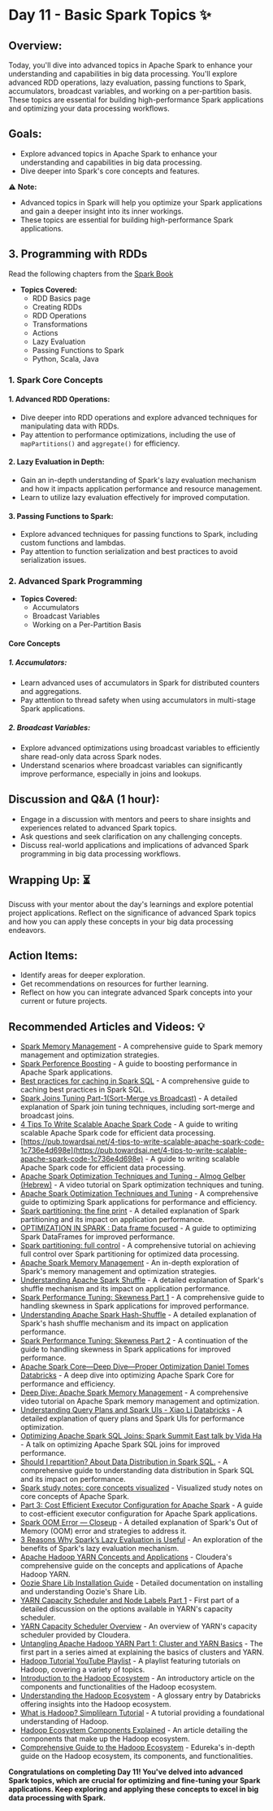 # Day 11 - Basic Spark Topics :sparkles:

## Overview:
Today, you'll dive into advanced topics in Apache Spark to enhance your understanding and capabilities in big data processing. You'll explore advanced RDD operations, lazy evaluation, passing functions to Spark, accumulators, broadcast variables, and working on a per-partition basis. These topics are essential for building high-performance Spark applications and optimizing your data processing workflows.

## Goals:
- Explore advanced topics in Apache Spark to enhance your understanding and capabilities in big data processing.
- Dive deeper into Spark's core concepts and features.

:warning: **Note:**
- Advanced topics in Spark will help you optimize your Spark applications and gain a deeper insight into its inner workings.
- These topics are essential for building high-performance Spark applications.

## 3. Programming with RDDs
Read the following chapters from the [Spark Book](https://github.com/hemant-rout/BigData/blob/master/Learning%20Spark%20%20Lightning-Fast%20Big%20Data%20Analysis%20.pdf)

- **Topics Covered:**
  - RDD Basics page
  - Creating RDDs 
  - RDD Operations 
  - Transformations 
  - Actions 
  - Lazy Evaluation 
  - Passing Functions to Spark
  - Python, Scala, Java 

### 1. Spark Core Concepts

#### 1. **Advanced RDD Operations:**
   - Dive deeper into RDD operations and explore advanced techniques for manipulating data with RDDs.
   - Pay attention to performance optimizations, including the use of `mapPartitions()` and `aggregate()` for efficiency.

#### 2. **Lazy Evaluation in Depth:**
   - Gain an in-depth understanding of Spark's lazy evaluation mechanism and how it impacts application performance and resource management.
   - Learn to utilize lazy evaluation effectively for improved computation.

#### 3. **Passing Functions to Spark:**
   - Explore advanced techniques for passing functions to Spark, including custom functions and lambdas.
   - Pay attention to function serialization and best practices to avoid serialization issues.

### 2. Advanced Spark Programming

- **Topics Covered:**
  - Accumulators 
  - Broadcast Variables 
  - Working on a Per-Partition Basis 

#### Core Concepts

##### 1. **Accumulators:**
   - Learn advanced uses of accumulators in Spark for distributed counters and aggregations.
   - Pay attention to thread safety when using accumulators in multi-stage Spark applications.

##### 2. **Broadcast Variables:**
   - Explore advanced optimizations using broadcast variables to efficiently share read-only data across Spark nodes.
   - Understand scenarios where broadcast variables can significantly improve performance, especially in joins and lookups.

## **Discussion and Q&A (1 hour):**
  - Engage in a discussion with mentors and peers to share insights and experiences related to advanced Spark topics.
  - Ask questions and seek clarification on any challenging concepts.
   - Discuss real-world applications and implications of advanced Spark programming in big data processing workflows.

## **Wrapping Up:** :hourglass_flowing_sand:
Discuss with your mentor about the day's learnings and explore potential project applications. Reflect on the significance of advanced Spark topics and how you can apply these concepts in your big data processing endeavors.

## **Action Items:**
- Identify areas for deeper exploration.
- Get recommendations on resources for further learning.
- Reflect on how you can integrate advanced Spark concepts into your current or future projects.

## **Recommended Articles and Videos:** :bulb:
- [Spark Memory Management](https://community.cloudera.com/t5/Community-Articles/Spark-Memory-Management/ta-p/317794#:~:text=Spark%20Memory%20is%20the%20memory,storage%20memory%20of%20this%20segment.) - A comprehensive guide to Spark memory management and optimization strategies.
- [Spark Perforence Boosting](https://towardsdatascience.com/apache-spark-performance-boosting-e072a3ec1179) - A guide to boosting performance in Apache Spark applications.
- [Best practices for caching in Spark SQL](https://towardsdatascience.com/best-practices-for-caching-in-spark-sql-b22fb0f02d34?_branch_match_id=1291428628002391767&_branch_referrer=H4sIAAAAAAAAA8soKSkottLXz8nMy9bLTU3JLM3VS87P1Q9LK7cILisqMypNAgBOSaAeIwAAAA%3D%3D) - A comprehensive guide to caching best practices in Spark SQL.
- [Spark Joins Tuning Part-1(Sort-Merge vs Broadcast)](https://medium.com/swlh/spark-joins-tuning-part-1-sort-merge-vs-broadcast-a98d82610cf0) - A detailed explanation of Spark join tuning techniques, including sort-merge and broadcast joins.
- [4 Tips To Write Scalable Apache Spark Code](https://pub.towardsai.net/4-tips-to-write-scalable-apache-spark-code-1c736e4d698e) - A guide to writing scalable Apache Spark code for efficient data processing.
- [https://pub.towardsai.net/4-tips-to-write-scalable-apache-spark-code-1c736e4d698e](https://pub.towardsai.net/4-tips-to-write-scalable-apache-spark-code-1c736e4d698e) - A guide to writing scalable Apache Spark code for efficient data processing.
- [Apache Spark Optimization Techniques and Tuning - Almog Gelber (Hebrew)](https://www.youtube.com/watch?v=BzVrPCIeXuY) - A video tutorial on Spark optimization techniques and tuning.
- [Apache Spark Optimization Techniques and Tuning](https://link.medium.com/ssMBzZ2u2ub) - A comprehensive guide to optimizing Spark applications for performance and efficiency.
- [Spark partitioning: the fine print](https://link.medium.com/N5FLo0Xu2ub) - A detailed explanation of Spark partitioning and its impact on application performance.
- [OPTIMIZATION IN SPARK : Data frame focused](https://link.medium.com/qU8KaZPu2ub) - A guide to optimizing Spark DataFrames for improved performance.
- [Spark partitioning: full control](https://link.medium.com/c6HaLDKu2ub) - A comprehensive tutorial on achieving full control over Spark partitioning for optimized data processing.
- [Apache Spark Memory Management](https://link.medium.com/Kp7ANdJu2ub) - An in-depth exploration of Spark's memory management and optimization strategies.
- [Understanding Apache Spark Shuffle](https://link.medium.com/bt6yuLHu2ub) - A detailed explanation of Spark's shuffle mechanism and its impact on application performance.
- [Spark Performance Tuning: Skewness Part 1](https://link.medium.com/75bcHwFu2ub) - A comprehensive guide to handling skewness in Spark applications for improved performance.
- [Understanding Apache Spark Hash-Shuffle](https://link.medium.com/Cbmrk0Du2ub) - A detailed explanation of Spark's hash shuffle mechanism and its impact on application performance.
- [Spark Performance Tuning: Skewness Part 2](https://link.medium.com/MJdZjhzu2ub) - A continuation of the guide to handling skewness in Spark applications for improved performance.
- [Apache Spark Core—Deep Dive—Proper Optimization Daniel Tomes Databricks](https://youtu.be/daXEp4HmS-E) - A deep dive into optimizing Apache Spark Core for performance and efficiency.
- [Deep Dive: Apache Spark Memory Management](https://youtu.be/dPHrykZL8Cg) - A comprehensive video tutorial on Apache Spark memory management and optimization.
- [Understanding Query Plans and Spark UIs - Xiao Li Databricks](https://youtu.be/YgQgJceojJY) - A detailed explanation of query plans and Spark UIs for performance optimization.
- [Optimizing Apache Spark SQL Joins: Spark Summit East talk by Vida Ha](https://youtu.be/fp53QhSfQcI) - A talk on optimizing Apache Spark SQL joins for improved performance.
- [Should I repartition? About Data Distribution in Spark SQL.](https://link.medium.com/eUomzhK0Pub) - A comprehensive guide to understanding data distribution in Spark SQL and its impact on performance.
- [Spark study notes: core concepts visualized](https://link.medium.com/B1S6b3I0Pub) - Visualized study notes on core concepts of Apache Spark.
- [Part 3: Cost Efficient Executor Configuration for Apache Spark](https://link.medium.com/KFlwhEH0Pub) - A guide to cost-efficient executor configuration for Apache Spark applications.
- [Spark OOM Error — Closeup](https://link.medium.com/LLX1pap0Pub) - A detailed explanation of Spark's Out of Memory (OOM) error and strategies to address it.
- [3 Reasons Why Spark’s Lazy Evaluation is Useful](https://link.medium.com/faI3jfc0Pub) - An exploration of the benefits of Spark's lazy evaluation mechanism.
- [Apache Hadoop YARN Concepts and Applications](https://blog.cloudera.com/apache-hadoop-yarn-concepts-and-applications/) - Cloudera's comprehensive guide on the concepts and applications of Apache Hadoop YARN.
- [Oozie Share Lib Installation Guide](https://oozie.apache.org/docs/5.0.0-beta1/AG_Install.html#Oozie_Share_Lib) - Detailed documentation on installing and understanding Oozie's Share Lib.
- [YARN Capacity Scheduler and Node Labels Part 1](https://www.davidmcginnis.net/post/yarn-capacity-scheduler-and-node-labels-part-1) - First part of a detailed discussion on the options available in YARN's capacity scheduler.
- [YARN Capacity Scheduler Overview](https://blog.cloudera.com/yarn-capacity-scheduler/) - An overview of YARN's capacity scheduler provided by Cloudera.
- [Untangling Apache Hadoop YARN Part 1: Cluster and YARN Basics](https://blog.cloudera.com/untangling-apache-hadoop-yarn-part-1-cluster-and-yarn-basics/) - The first part in a series aimed at explaining the basics of clusters and YARN.
- [Hadoop Tutorial YouTube Playlist](https://youtube.com/playlist?list=PLkz1SCf5iB4dw3jbRo0SYCk2urRESUA3v) - A playlist featuring tutorials on Hadoop, covering a variety of topics.
- [Introduction to the Hadoop Ecosystem](https://www.analyticsvidhya.com/blog/2020/10/introduction-hadoop-ecosystem/) - An introductory article on the components and functionalities of the Hadoop ecosystem.
- [Understanding the Hadoop Ecosystem](https://www.databricks.com/glossary/hadoop-ecosystem) - A glossary entry by Databricks offering insights into the Hadoop ecosystem.
- [What is Hadoop? Simplilearn Tutorial](https://www.simplilearn.com/tutorials/hadoop-tutorial/what-is-hadoop) - A tutorial providing a foundational understanding of Hadoop.
- [Hadoop Ecosystem Components Explained](https://data-flair.training/blogs/hadoop-ecosystem-components/) - An article detailing the components that make up the Hadoop ecosystem.
- [Comprehensive Guide to the Hadoop Ecosystem](https://www.edureka.co/blog/hadoop-ecosystem/amp/#amp_tf=From%20%251%24s&aoh=16655728574406&referrer=https%3A%2F%2Fwww.google.com) - Edureka's in-depth guide on the Hadoop ecosystem, its components, and functionalities.

**Congratulations on completing Day 11! You've delved into advanced Spark topics, which are crucial for optimizing and fine-tuning your Spark applications. Keep exploring and applying these concepts to excel in big data processing with Spark.**

